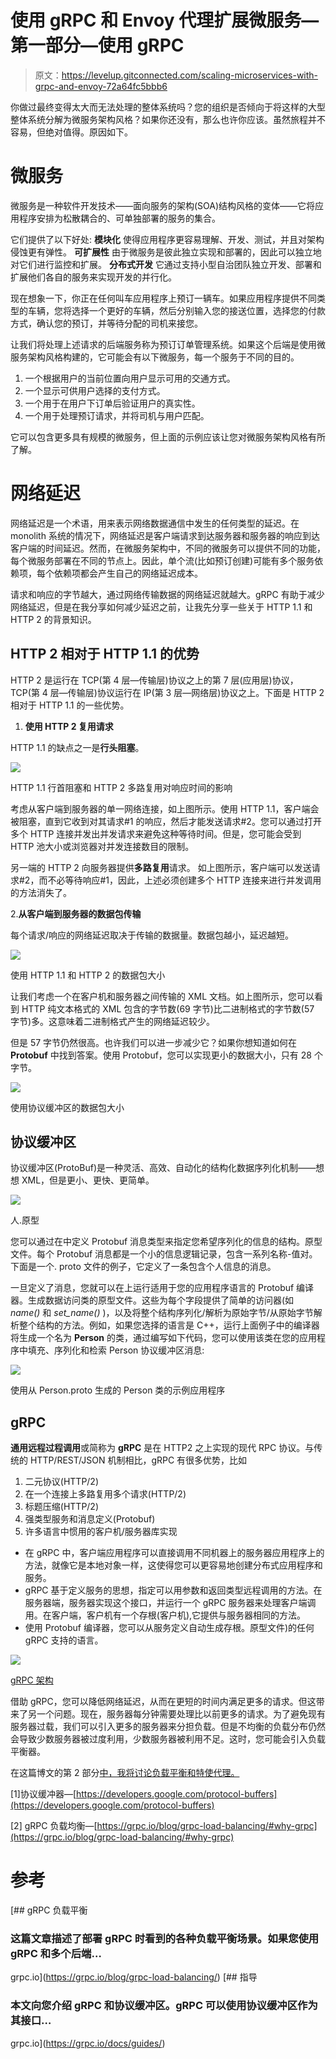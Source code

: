 # 使用 gRPC 和 Envoy 代理扩展微服务—第一部分—使用 gRPC

> 原文：<https://levelup.gitconnected.com/scaling-microservices-with-grpc-and-envoy-72a64fc5bbb6>

你做过最终变得太大而无法处理的整体系统吗？您的组织是否倾向于将这样的大型整体系统分解为微服务架构风格？如果你还没有，那么也许你应该。虽然旅程并不容易，但绝对值得。原因如下。

# 微服务

微服务是一种软件开发技术——面向服务的架构(SOA)结构风格的变体——它将应用程序安排为松散耦合的、可单独部署的服务的集合。

它们提供了以下好处:
**模块化** 使得应用程序更容易理解、开发、测试，并且对架构侵蚀更有弹性。
**可扩展性** 由于微服务是彼此独立实现和部署的，因此可以独立地对它们进行监控和扩展。
**分布式开发** 它通过支持小型自治团队独立开发、部署和扩展他们各自的服务来实现开发的并行化。

现在想象一下，你正在任何叫车应用程序上预订一辆车。如果应用程序提供不同类型的车辆，您将选择一个更好的车辆，然后分别输入您的接送位置，选择您的付款方式，确认您的预订，并等待分配的司机来接您。

让我们将处理上述请求的后端服务称为预订订单管理系统。如果这个后端是使用微服务架构风格构建的，它可能会有以下微服务，每一个服务于不同的目的。

1.  一个根据用户的当前位置向用户显示可用的交通方式。
2.  一个显示可供用户选择的支付方式。
3.  一个用于在用户下订单后验证用户的真实性。
4.  一个用于处理预订请求，并将司机与用户匹配。

它可以包含更多具有规模的微服务，但上面的示例应该让您对微服务架构风格有所了解。

# 网络延迟

网络延迟是一个术语，用来表示网络数据通信中发生的任何类型的延迟。在 monolith 系统的情况下，网络延迟是客户端请求到达服务器和服务器的响应到达客户端的时间延迟。然而，在微服务架构中，不同的微服务可以提供不同的功能，每个微服务部署在不同的节点上。因此，单个流(比如预订创建)可能有多个服务依赖项，每个依赖项都会产生自己的网络延迟成本。

请求和响应的字节越大，通过网络传输数据的网络延迟就越大。gRPC 有助于减少网络延迟，但是在我分享如何减少延迟之前，让我先分享一些关于 HTTP 1.1 和 HTTP 2 的背景知识。

## HTTP 2 相对于 HTTP 1.1 的优势

HTTP 2 是运行在 TCP(第 4 层—传输层)协议之上的第 7 层(应用层)协议，TCP(第 4 层—传输层)协议运行在 IP(第 3 层—网络层)协议之上。下面是 HTTP 2 相对于 HTTP 1.1 的一些优势。

1.  **使用 HTTP 2 复用请求**

HTTP 1.1 的缺点之一是**行头阻塞**。

![](img/071d0881d100313191f71cabde2c6434.png)

HTTP 1.1 行首阻塞和 HTTP 2 多路复用对响应时间的影响

考虑从客户端到服务器的单一网络连接，如上图所示。使用 HTTP 1.1，客户端会被阻塞，直到它收到对其请求#1 的响应，然后才能发送请求#2。您可以通过打开多个 HTTP 连接并发出并发请求来避免这种等待时间。但是，您可能会受到 HTTP 池大小或浏览器对并发连接数目的限制。

另一端的 HTTP 2 向服务器提供**多路复用**请求。
如上图所示，客户端可以发送请求#2，而不必等待响应#1，因此，上述必须创建多个 HTTP 连接来进行并发调用的方法消失了。

2.**从客户端到服务器的数据包传输**

每个请求/响应的网络延迟取决于传输的数据量。数据包越小，延迟越短。

![](img/e3ed18557b0396bfafeb67e105ad4be9.png)

使用 HTTP 1.1 和 HTTP 2 的数据包大小

让我们考虑一个在客户机和服务器之间传输的 XML 文档。如上图所示，您可以看到 HTTP 纯文本格式的 XML 包含的字节数(69 字节)比二进制格式的字节数(57 字节)多。这意味着二进制格式产生的网络延迟较少。

但是 57 字节仍然很高。也许我们可以进一步减少它？如果你想知道如何在 **Protobuf** 中找到答案。使用 Protobuf，您可以实现更小的数据大小，只有 28 个字节。

![](img/92863d7bdc01aa7661e1f73a63e36e9c.png)

使用协议缓冲区的数据包大小

## 协议缓冲区

协议缓冲区(ProtoBuf)是一种灵活、高效、自动化的结构化数据序列化机制——想想 XML，但是更小、更快、更简单。

![](img/41680c8d5bff87b4220ce3ae5faabb94.png)

人.原型

您可以通过在中定义 Protobuf 消息类型来指定您希望序列化的信息的结构。原型文件。每个 Protobuf 消息都是一个小的信息逻辑记录，包含一系列名称-值对。下面是一个. proto 文件的例子，它定义了一条包含个人信息的消息。

一旦定义了消息，您就可以在上运行适用于您的应用程序语言的 Protobuf 编译器。生成数据访问类的原型文件。这些为每个字段提供了简单的访问器(如 *name()* 和 *set_name()* )，以及将整个结构序列化/解析为原始字节/从原始字节解析整个结构的方法。例如，如果您选择的语言是 C++，运行上面例子中的编译器将生成一个名为 **Person** 的类，通过编写如下代码，您可以使用该类在您的应用程序中填充、序列化和检索 Person 协议缓冲区消息:

![](img/6f67141d3df8a9a46a12860e44b52512.png)

使用从 Person.proto 生成的 Person 类的示例应用程序

## gRPC

**通用远程过程调用**或简称为 **gRPC** 是在 HTTP2 之上实现的现代 RPC 协议。与传统的 HTTP/REST/JSON 机制相比，gRPC 有很多优势，比如

1.  二元协议(HTTP/2)
2.  在一个连接上多路复用多个请求(HTTP/2)
3.  标题压缩(HTTP/2)
4.  强类型服务和消息定义(Protobuf)
5.  许多语言中惯用的客户机/服务器库实现

*   在 gRPC 中，客户端应用程序可以直接调用不同机器上的服务器应用程序上的方法，就像它是本地对象一样，这使得您可以更容易地创建分布式应用程序和服务。
*   gRPC 基于定义服务的思想，指定可以用参数和返回类型远程调用的方法。在服务器端，服务器实现这个接口，并运行一个 gRPC 服务器来处理客户端调用。在客户端，客户机有一个存根(客户机),它提供与服务器相同的方法。
*   使用 Protobuf 编译器，您可以从服务定义自动生成存根。原型文件)的任何 gRPC 支持的语言。

![](img/8ad53c6f44e5e42f36da6cb4b8ac7b2b.png)

[gRPC 架构](https://grpc.io/docs/what-is-grpc/introduction/)

借助 gRPC，您可以降低网络延迟，从而在更短的时间内满足更多的请求。但这带来了另一个问题。现在，服务器每分钟需要处理比以前更多的请求。为了避免现有服务器过载，我们可以引入更多的服务器来分担负载。但是不均衡的负载分布仍然会导致少数服务器被过度利用，少数服务器被利用不足。这时，您可能会引入负载平衡器。

在这篇博文的第 2 部分[中，我将讨论负载平衡和特使代理。](https://medium.com/@nagaraj.kamalashree/scaling-microservices-with-grpc-and-envoy-proxy-part-2-148f589b2a83)

[1]协议缓冲器—[https://developers.google.com/protocol-buffers](https://developers.google.com/protocol-buffers)

[2] gRPC 负载均衡—[https://grpc.io/blog/grpc-load-balancing/#why-grpc](https://grpc.io/blog/grpc-load-balancing/#why-grpc)

# 参考

[](https://grpc.io/blog/grpc-load-balancing/) [## gRPC 负载平衡

### 这篇文章描述了部署 gRPC 时看到的各种负载平衡场景。如果您使用 gRPC 和多个后端…

grpc.io](https://grpc.io/blog/grpc-load-balancing/) [](https://grpc.io/docs/guides/) [## 指导

### 本文向您介绍 gRPC 和协议缓冲区。gRPC 可以使用协议缓冲区作为其接口…

grpc.io](https://grpc.io/docs/guides/)